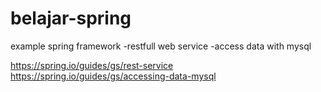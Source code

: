 # belajar-spring

example spring framework
-restfull web service
-access data with mysql

https://spring.io/guides/gs/rest-service
https://spring.io/guides/gs/accessing-data-mysql
